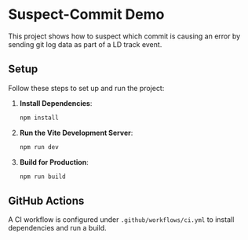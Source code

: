 # Suspect-Commit Demo

This project shows how to suspect which commit is causing an error by sending git log data as part of a LD track event. 

## Setup

Follow these steps to set up and run the project:

1. **Install Dependencies**:
   ```sh
   npm install
   ```

2. **Run the Vite Development Server**:
   ```sh
   npm run dev
   ```

3. **Build for Production**:
   ```sh
   npm run build
   ```

## GitHub Actions

A CI workflow is configured under `.github/workflows/ci.yml` to install dependencies and run a build.
